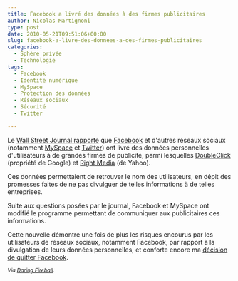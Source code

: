 ```yaml
---
title: Facebook a livré des données à des firmes publicitaires
author: Nicolas Martignoni
type: post
date: 2010-05-21T09:51:06+00:00
slug: facebook-a-livre-des-donnees-a-des-firmes-publicitaires
categories:
  - Sphère privée
  - Technologie
tags:
  - Facebook
  - Identité numérique
  - MySpace
  - Protection des données
  - Réseaux sociaux
  - Sécurité
  - Twitter

---
```

Le [Wall Street Journal rapporte][1] que [Facebook][2] et d'autres réseaux sociaux (notamment [MySpace][3] et [Twitter][4]) ont livré des données personnelles d'utilisateurs à de grandes firmes de publicité, parmi lesquelles [DoubleClick][5] (propriété de Google) et [Right Media][6] (de Yahoo).

Ces données permettaient de retrouver le nom des utilisateurs, en dépit des promesses faites de ne pas divulguer de telles informations à de telles entreprises.

Suite aux questions posées par le journal, Facebook et MySpace ont modifié le programme permettant de communiquer aux publicitaires ces informations.

Cette nouvelle démontre une fois de plus les risques encourus par les utilisateurs de réseaux sociaux, notamment Facebook, par rapport à la divulgation de leurs données personnelles, et conforte encore ma [décision de quitter Facebook][7].

<small><em>Via <a href="http://daringfireball.net/">Daring Fireball</a>.</em></small>

 [1]: http://online.wsj.com/article/SB10001424052748704513104575256701215465596.html
 [2]: http://www.facebook.com/
 [3]: http://www.myspace.com/
 [4]: http://twitter.com/
 [5]: http://www.doubleclick.com/
 [6]: http://www.rightmedia.com/
 [7]: https://blog.martignoni.net/2010/05/pourquoi-jai-supprime-mon-compte-facebook/